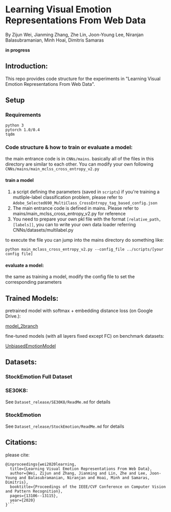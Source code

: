 # Learning Visual Emotion Representations From Web Data	



By Zijun Wei, Jianming Zhang, Zhe Lin, Joon-Young Lee, Niranjan Balasubramanian, Minh Hoai, Dimitris Samaras


**in progress**


## Introduction:

This repo provides code structure for the experiments in "Learning Visual Emotion Representations From Web Data".

## Setup

### Requirements

```text
python 3
pytorch 1.0/0.4
tqdm
```

### Code structure & how to train or evaluate a model:

the main entrance code is in `CNNs/mains`. basically all of the files in this directory are similar to each other. You can modify your own following 
`CNNs/mains/main_mclss_cross_entropy_v2.py`

#### train a model

1. a script defining the parameters (saved in `scripts`) if you're training a mutliple-label classification problem, please refer to `Adobe_Selected690_MultiClass_CrossEntropy_tag_based_config.json`
2. The main entrance code is defined in mains. Please refer to mains/main_mclss_cross_entropy_v2.py for reference
3. You need to prepare your own pkl file with the format `[relative_path, [labels]]`, you can to write your own data loader referring CNNs/datasets/multilabel.py

to execute the file you can jump into the mains directory do something like:
```shell script
python main_mclass_cross_entropy_v2.py --config_file ../scripts/[your config file]
```

#### evaluate a model:

the same as training a model, modify the config file to set the corresponding parameters

## Trained Models:

pretrained model with softmax + embedding distance loss (on Google Drive.):

[model_2branch](https://drive.google.com/file/d/1jjVOpard4dhSb9t_9TjPly1p3ijs2VqN/view?usp=sharing)


fine-tuned models (with all layers fixed except FC) on benchmark datasets:

[UnbiasedEmotionModel](https://drive.google.com/file/d/1gSLmDsL-k97jCecT39-TYGSUOAcKLXFZ/view?usp=sharing)



## Datasets:



### StockEmotion Full Dataset


### SE30K8:

See `Dataset_release/SE30K8/ReadMe.md` for details

### StockEmotion

See `Dataset_release/StockEmotion/ReadMe.md` for details

## Citations:

please cite:
```text
@inproceedings{wei2020learning,
  title={Learning Visual Emotion Representations From Web Data},
  author={Wei, Zijun and Zhang, Jianming and Lin, Zhe and Lee, Joon-Young and Balasubramanian, Niranjan and Hoai, Minh and Samaras, Dimitris},
  booktitle={Proceedings of the IEEE/CVF Conference on Computer Vision and Pattern Recognition},
  pages={13106--13115},
  year={2020}
}```